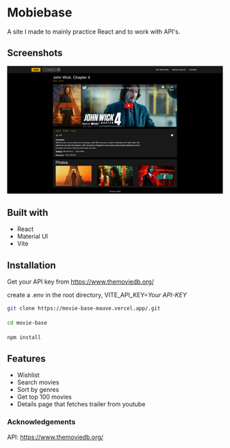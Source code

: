 # Mobiebase

A site I made to mainly practice React and to work with API's.

## Screenshots

![App Screenshot](public/screenshot.jpg)


## Built with

- React
- Material UI
- Vite
## Installation

Get your API key from https://www.themoviedb.org/

create a .env in the root directory, VITE_API_KEY=*Your API-KEY*



```bash
git clone https://movie-base-mauve.vercel.app/.git

cd movie-base

npm install
```
    


## Features
- Wishlist
- Search movies
- Sort by genres
- Get top 100 movies
- Details page that fetches trailer from youtube

### Acknowledgements
API: https://www.themoviedb.org/
